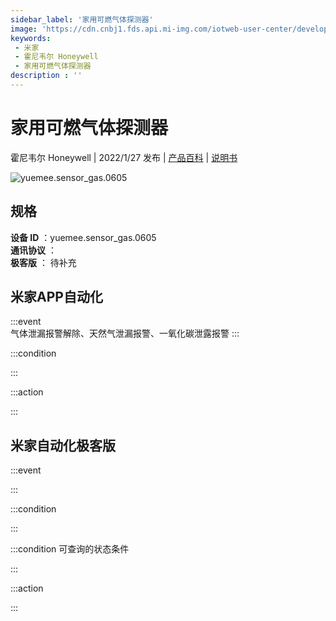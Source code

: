 ```yaml
---
sidebar_label: '家用可燃气体探测器'
image: 'https://cdn.cnbj1.fds.api.mi-img.com/iotweb-user-center/developer_1679047809757RfTmAQ2A.png?GalaxyAccessKeyId=AKVGLQWBOVIRQ3XLEW&Expires=9223372036854775807&Signature=wD3RSDkXlutYaykwXQjEWrZ3rF4='
keywords: 
 - 米家
 - 霍尼韦尔 Honeywell
 - 家用可燃气体探测器
description : ''
---
```

# 家用可燃气体探测器

霍尼韦尔 Honeywell | 2022/1/27 发布 | [产品百科](https://home.mi.com/webapp/content/baike/product/index.html?model=yuemee.sensor_gas.0605/) | [说明书](https://home.mi.com/views/introduction.html?model=yuemee.sensor_gas.0605&region=cn)

![yuemee.sensor_gas.0605](https://cdn.cnbj1.fds.api.mi-img.com/iotweb-user-center/developer_1679047809757RfTmAQ2A.png?GalaxyAccessKeyId=AKVGLQWBOVIRQ3XLEW&Expires=9223372036854775807&Signature=wD3RSDkXlutYaykwXQjEWrZ3rF4=)

## 规格  
> 
**设备 ID** ：yuemee.sensor_gas.0605  
**通讯协议** ：  
**极客版**  ： 待补充 


## 米家APP自动化  

:::event  
气体泄漏报警解除、天然气泄漏报警、一氧化碳泄露报警
:::

:::condition  

:::

:::action   

:::

## 米家自动化极客版  

:::event  

:::

:::condition  

:::

:::condition 可查询的状态条件  

:::

:::action  

:::

        
